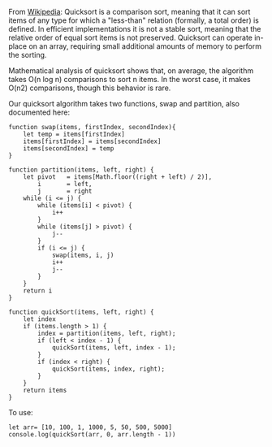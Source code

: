 From [Wikipedia](https://en.wikipedia.org/wiki/Quicksort):
Quicksort is a comparison sort, meaning that it can sort items of any type for which a "less-than" relation (formally, a total order) is defined. In efficient implementations it is not a stable sort, meaning that the relative order of equal sort items is not preserved. Quicksort can operate in-place on an array, requiring small additional amounts of memory to perform the sorting.

Mathematical analysis of quicksort shows that, on average, the algorithm takes O(n log n) comparisons to sort n items. In the worst case, it makes O(n2) comparisons, though this behavior is rare.

Our quicksort algorithm takes two functions, swap and partition, also documented here:

```
function swap(items, firstIndex, secondIndex){
    let temp = items[firstIndex]
    items[firstIndex] = items[secondIndex]
    items[secondIndex] = temp
}

function partition(items, left, right) {
    let pivot   = items[Math.floor((right + left) / 2)],
        i       = left,
        j       = right
    while (i <= j) {
        while (items[i] < pivot) {
            i++
        }
        while (items[j] > pivot) {
            j--
        }
        if (i <= j) {
            swap(items, i, j)
            i++
            j--
        }
    }
    return i
}

function quickSort(items, left, right) {
    let index
    if (items.length > 1) {
        index = partition(items, left, right);
        if (left < index - 1) {
            quickSort(items, left, index - 1);
        }
        if (index < right) {
            quickSort(items, index, right);
        }
    }
    return items
}
```

To use:

```
let arr= [10, 100, 1, 1000, 5, 50, 500, 5000]
console.log(quickSort(arr, 0, arr.length - 1))

```
